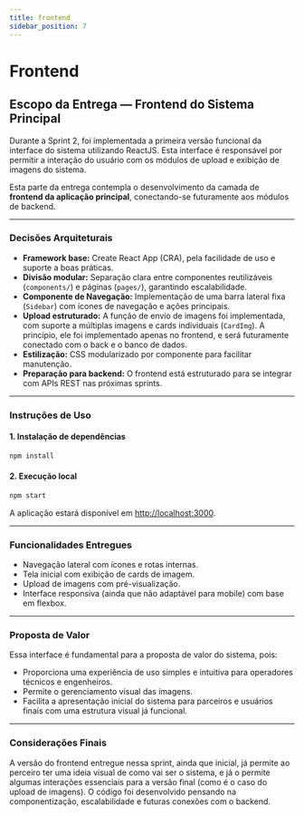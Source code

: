```yaml
---
title: frontend
sidebar_position: 7
---
```


# Frontend 

## Escopo da Entrega — Frontend do Sistema Principal

Durante a Sprint 2, foi implementada a primeira versão funcional da interface do sistema utilizando ReactJS. Esta interface é responsável por permitir a interação do usuário com os módulos de upload e exibição de imagens do sistema.

Esta parte da entrega contempla o desenvolvimento da camada de **frontend da aplicação principal**, conectando-se futuramente aos módulos de backend.

---

### Decisões Arquiteturais

- **Framework base:** Create React App (CRA), pela facilidade de uso e suporte a boas práticas.
- **Divisão modular:** Separação clara entre componentes reutilizáveis (`components/`) e páginas (`pages/`), garantindo escalabilidade.
- **Componente de Navegação:** Implementação de uma barra lateral fixa (`Sidebar`) com ícones de navegação e ações principais.
- **Upload estruturado:** A função de envio de imagens foi implementada, com suporte a múltiplas imagens e cards individuais (`CardImg`). A princípio, ele foi implementado apenas no frontend, e será futuramente conectado com o back e o banco de dados.
- **Estilização:** CSS modularizado por componente para facilitar manutenção.
- **Preparação para backend:** O frontend está estruturado para se integrar com APIs REST nas próximas sprints.

---

### Instruções de Uso

#### 1. Instalação de dependências

```bash
npm install
```

#### 2. Execução local

```bash
npm start
```

A aplicação estará disponível em [http://localhost:3000](http://localhost:3000).

---

### Funcionalidades Entregues

- Navegação lateral com ícones e rotas internas.
- Tela inicial com exibição de cards de imagem.
- Upload de imagens com pré-visualização.
- Interface responsiva (ainda que não adaptável para mobile) com base em flexbox.

---

### Proposta de Valor

Essa interface é fundamental para a proposta de valor do sistema, pois:

- Proporciona uma experiência de uso simples e intuitiva para operadores técnicos e engenheiros.
- Permite o gerenciamento visual das imagens.
- Facilita a apresentação inicial do sistema para parceiros e usuários finais com uma estrutura visual já funcional.

---

### Considerações Finais

A versão do frontend entregue nessa sprint, ainda que inicial, já permite ao perceiro ter uma ideia visual de como vai ser o sistema, e já o permite algumas interações essenciais para a versão final (como é o caso do upload de imagens). O código foi desenvolvido pensando na componentização, escalabilidade e futuras conexões com o backend.
